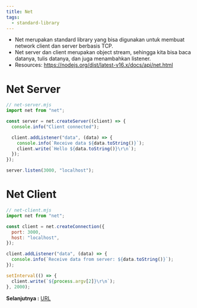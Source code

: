 ```yaml
---
title: Net
tags:
  - standard-library
---
```


- Net merupakan standard library yang bisa digunakan untuk membuat network client dan server berbasis TCP.
- Net server dan client merupakan object stream, sehingga kita bisa baca datanya, tulis datanya, dan juga menambahkan listener.
- Resources: https://nodejs.org/dist/latest-v16.x/docs/api/net.html

# Net Server

```js
// net-server.mjs
import net from "net";

const server = net.createServer((client) => {
  console.info("Client connected");

  client.addListener("data", (data) => {
    console.info(`Receive data ${data.toString()}`);
    client.write(`Hello ${data.toString()}\r\n`);
  });
});

server.listen(3000, "localhost");
```

# Net Client

```js
// net-client.mjs
import net from "net";

const client = net.createConnection({
  port: 3000,
  host: "localhost",
});

client.addListener("data", (data) => {
  console.info(`Receive data from server: ${data.toString()}`);
});

setInterval(() => {
  client.write(`${process.argv[2]}\r\n`);
}, 2000);
```

**Selanjutnya :** [URL](url.md)